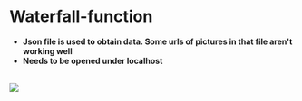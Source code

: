 # Waterfall-function

- **Json file is used to obtain data. Some urls of pictures in that file aren't working well**
- **Needs to be opened under localhost**

<br/>
<img src="https://github.com/Ellie-Y/Waterfall-function/blob/master/sample.gif" /><br/>

